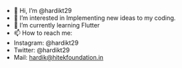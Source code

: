 - 👋 Hi, I’m @hardikt29
- 👀 I’m interested in Implementing new ideas to my coding.
- 🌱 I’m currently learning Flutter
- 📫 How to reach me:
-  Instagram: @hardikt29
-  Twitter: @hardikt29
-  Mail: hardik@hitekfoundation.in

<!---
hardikt29/hardikt29 is a ✨ special ✨ repository because its `README.md` (this file) appears on your GitHub profile.
You can click the Preview link to take a look at your changes.
--->
